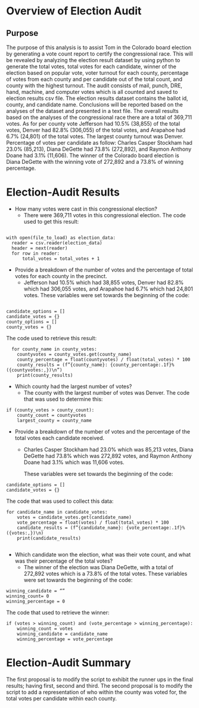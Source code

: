 # Overview of Election Audit
## Purpose 
The purpose of this analysis is to assist Tom in the Colorado board election by generating a vote count report to certify the congressional race. This will be revealed by analyzing the election result dataset by using python to generate the total votes, total votes for each candidate, winner of the election based on popular vote, voter turnout for each county, percentage of votes from each county and per candidate out of the total count, and county with the highest turnout.  The audit consists of mail, punch, DRE, hand, machine, and computer votes which is all counted and saved to election results csv file. The election results dataset contains the ballot id, county, and candidate name.  Conclusions will be reported based on the analyses of the dataset and presented in a text file. The overall results based on the analyses of the congressional race there are a total of 369,711 votes. As for per county vote Jefferson had 10.5% (38,855) of the total votes, Denver had 82.8% (306,055) of the total votes, and Arapahoe had 6.7% (24,801) of the total votes. The largest county turnout was Denver.  Percentage of votes per candidate as follow: Charles Casper Stockham had 23.0% (85,213), Diana DeGette had 73.8% (272,892), and Raymon Anthony Doane had 3.1% (11,606).  The winner of the Colorado board election is Diana DeGette with the winning vote of 272,892 and a 73.8% of winning percentage. 







	
# Election-Audit Results

- How many votes were cast in this congressional election?
  - There were 369,711 votes in this congressional election. The code used to get this result:
  
```

with open(file_to_load) as election_data:
  reader = csv.reader(election_data)
  header = next(reader)
  for row in reader:
      total_votes = total_votes + 1

```

- Provide a breakdown of the number of votes and the percentage of total votes for each county in the precinct.
  - Jefferson had 10.5% which had 38,855 votes, Denver had 82.8% which had 306,055 votes, and Arapahoe had 6.7% which had 24,801 votes. 
    These variables were set towards the beginning of the code:

 ```

candidate_options = []
candidate_votes = {}
county_options = []
county_votes = {}

```
   The code used to retrieve this result:
   

```
  for county_name in county_votes:
    countyvotes = county_votes.get(county_name)
    county_percentage = float(countyvotes) / float(total_votes) * 100
    county_results = (f”{county_name}: {county_percentage:.1f}% ({countyvotes:,})\n”)
    print(county_results)

```

- Which county had the largest number of votes?
  - The county with the largest number of votes was Denver. The code that was used to determine this:
  
```
if (county_votes > county_count): 
    county_count = countyvotes
    largest_county = county_name
```

- Provide a breakdown of the number of votes and the percentage of the total votes each candidate received.
  - Charles Casper Stockham had 23.0% which was 85,213 votes, Diana DeGette had 73.8% which was 272,892 votes, and Raymon Anthony Doane had 3.1% which was 11,606     votes.  

    These variables were set towards the beginning of the code:
```
candidate_options = []
candidate_votes = {}

```

   The code that was used to collect this data:

```
for candidate_name in candidate_votes: 
	votes = candidate_votes.get(candidate_name)
	vote_percentage = float(votes) / float(total_votes) * 100
	candidate_results = (f”{candidate_name}: {vote_percentage:.1f}% ({votes:,})\n)
	print(candidate_results)
  
```

- Which candidate won the election, what was their vote count, and what was their percentage of the total votes?
  - The winner of the election was Diana DeGette, with a total of 272,892 votes which is a 73.8% of the total votes.
     These variables were set towards the beginning of the code:
```
winning_candidate = “”
winning_count= 0 
winning_percentage = 0
```
   The code that used to retrieve the winner:
```
if (votes > winning_count) and (vote_percentage > winning_percentage):
	winning_count = votes
	winning_candidate = candidate_name
	winning_percentage = vote_percentage
```
# Election-Audit Summary

The first proposal is to modify the script to exhibit the runner ups in the final results; having first, second and third. The second proposal is to modify the script to add a representation of who within the county was voted for, the total votes per candidate within each county.


